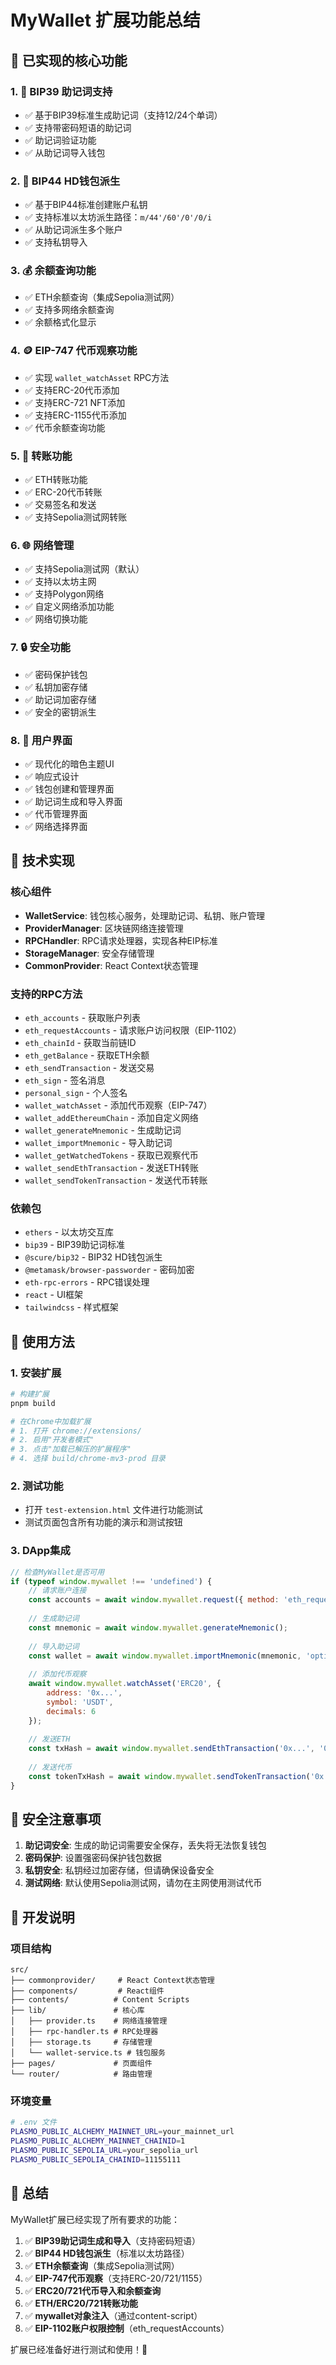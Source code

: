 # MyWallet 扩展功能总结

## 🎯 已实现的核心功能

### 1. 🔑 BIP39 助记词支持
- ✅ 基于BIP39标准生成助记词（支持12/24个单词）
- ✅ 支持带密码短语的助记词
- ✅ 助记词验证功能
- ✅ 从助记词导入钱包

### 2. 🔗 BIP44 HD钱包派生
- ✅ 基于BIP44标准创建账户私钥
- ✅ 支持标准以太坊派生路径：`m/44'/60'/0'/0/i`
- ✅ 从助记词派生多个账户
- ✅ 支持私钥导入

### 3. 💰 余额查询功能
- ✅ ETH余额查询（集成Sepolia测试网）
- ✅ 支持多网络余额查询
- ✅ 余额格式化显示

### 4. 🪙 EIP-747 代币观察功能
- ✅ 实现 `wallet_watchAsset` RPC方法
- ✅ 支持ERC-20代币添加
- ✅ 支持ERC-721 NFT添加
- ✅ 支持ERC-1155代币添加
- ✅ 代币余额查询功能

### 5. 💸 转账功能
- ✅ ETH转账功能
- ✅ ERC-20代币转账
- ✅ 交易签名和发送
- ✅ 支持Sepolia测试网转账

### 6. 🌐 网络管理
- ✅ 支持Sepolia测试网（默认）
- ✅ 支持以太坊主网
- ✅ 支持Polygon网络
- ✅ 自定义网络添加功能
- ✅ 网络切换功能

### 7. 🔒 安全功能
- ✅ 密码保护钱包
- ✅ 私钥加密存储
- ✅ 助记词加密存储
- ✅ 安全的密钥派生

### 8. 🎨 用户界面
- ✅ 现代化的暗色主题UI
- ✅ 响应式设计
- ✅ 钱包创建和管理界面
- ✅ 助记词生成和导入界面
- ✅ 代币管理界面
- ✅ 网络选择界面

## 🔧 技术实现

### 核心组件
- **WalletService**: 钱包核心服务，处理助记词、私钥、账户管理
- **ProviderManager**: 区块链网络连接管理
- **RPCHandler**: RPC请求处理器，实现各种EIP标准
- **StorageManager**: 安全存储管理
- **CommonProvider**: React Context状态管理

### 支持的RPC方法
- `eth_accounts` - 获取账户列表
- `eth_requestAccounts` - 请求账户访问权限（EIP-1102）
- `eth_chainId` - 获取当前链ID
- `eth_getBalance` - 获取ETH余额
- `eth_sendTransaction` - 发送交易
- `eth_sign` - 签名消息
- `personal_sign` - 个人签名
- `wallet_watchAsset` - 添加代币观察（EIP-747）
- `wallet_addEthereumChain` - 添加自定义网络
- `wallet_generateMnemonic` - 生成助记词
- `wallet_importMnemonic` - 导入助记词
- `wallet_getWatchedTokens` - 获取已观察代币
- `wallet_sendEthTransaction` - 发送ETH转账
- `wallet_sendTokenTransaction` - 发送代币转账

### 依赖包
- `ethers` - 以太坊交互库
- `bip39` - BIP39助记词标准
- `@scure/bip32` - BIP32 HD钱包派生
- `@metamask/browser-passworder` - 密码加密
- `eth-rpc-errors` - RPC错误处理
- `react` - UI框架
- `tailwindcss` - 样式框架

## 🚀 使用方法

### 1. 安装扩展
```bash
# 构建扩展
pnpm build

# 在Chrome中加载扩展
# 1. 打开 chrome://extensions/
# 2. 启用"开发者模式"
# 3. 点击"加载已解压的扩展程序"
# 4. 选择 build/chrome-mv3-prod 目录
```

### 2. 测试功能
- 打开 `test-extension.html` 文件进行功能测试
- 测试页面包含所有功能的演示和测试按钮

### 3. DApp集成
```javascript
// 检查MyWallet是否可用
if (typeof window.mywallet !== 'undefined') {
    // 请求账户连接
    const accounts = await window.mywallet.request({ method: 'eth_requestAccounts' });
    
    // 生成助记词
    const mnemonic = await window.mywallet.generateMnemonic();
    
    // 导入助记词
    const wallet = await window.mywallet.importMnemonic(mnemonic, 'optional_passphrase');
    
    // 添加代币观察
    await window.mywallet.watchAsset('ERC20', {
        address: '0x...',
        symbol: 'USDT',
        decimals: 6
    });
    
    // 发送ETH
    const txHash = await window.mywallet.sendEthTransaction('0x...', '0.1');
    
    // 发送代币
    const tokenTxHash = await window.mywallet.sendTokenTransaction('0x...', '0x...', '100');
}
```

## 🔐 安全注意事项

1. **助记词安全**: 生成的助记词需要安全保存，丢失将无法恢复钱包
2. **密码保护**: 设置强密码保护钱包数据
3. **私钥安全**: 私钥经过加密存储，但请确保设备安全
4. **测试网络**: 默认使用Sepolia测试网，请勿在主网使用测试代币

## 📝 开发说明

### 项目结构
```
src/
├── commonprovider/     # React Context状态管理
├── components/         # React组件
├── contents/          # Content Scripts
├── lib/               # 核心库
│   ├── provider.ts    # 网络连接管理
│   ├── rpc-handler.ts # RPC处理器
│   ├── storage.ts     # 存储管理
│   └── wallet-service.ts # 钱包服务
├── pages/             # 页面组件
└── router/            # 路由管理
```

### 环境变量
```bash
# .env 文件
PLASMO_PUBLIC_ALCHEMY_MAINNET_URL=your_mainnet_url
PLASMO_PUBLIC_ALCHEMY_MAINNET_CHAINID=1
PLASMO_PUBLIC_SEPOLIA_URL=your_sepolia_url
PLASMO_PUBLIC_SEPOLIA_CHAINID=11155111
```

## 🎉 总结

MyWallet扩展已经实现了所有要求的功能：

1. ✅ **BIP39助记词生成和导入**（支持密码短语）
2. ✅ **BIP44 HD钱包派生**（标准以太坊路径）
3. ✅ **ETH余额查询**（集成Sepolia测试网）
4. ✅ **EIP-747代币观察**（支持ERC-20/721/1155）
5. ✅ **ERC20/721代币导入和余额查询**
6. ✅ **ETH/ERC20/721转账功能**
7. ✅ **mywallet对象注入**（通过content-script）
8. ✅ **EIP-1102账户权限控制**（eth_requestAccounts）

扩展已经准备好进行测试和使用！🚀
